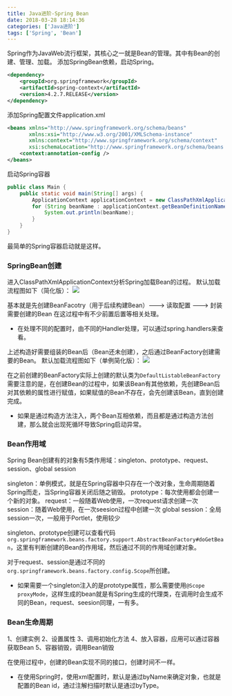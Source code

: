 ```yaml
---
title: Java进阶-Spring Bean
date: 2018-03-28 18:14:36
categories: ['Java进阶']
tags: ['Spring', 'Bean']
---
```


Spring作为JavaWeb流行框架，其核心之一就是Bean的管理。其中有Bean的创建、管理、加载。
添加SpringBean依赖，启动Spring。
```xml
<dependency>
    <groupId>org.springframework</groupId>
    <artifactId>spring-context</artifactId>
    <version>4.2.7.RELEASE</version>
</dependency>
```
添加Spring配置文件application.xml
```xml
<beans xmlns="http://www.springframework.org/schema/beans"
       xmlns:xsi="http://www.w3.org/2001/XMLSchema-instance"
       xmlns:context="http://www.springframework.org/schema/context"
       xsi:schemaLocation="http://www.springframework.org/schema/beans http://www.springframework.org/schema/beans/spring-beans.xsd http://www.springframework.org/schema/context http://www.springframework.org/schema/context/spring-context.xsd">
    <context:annotation-config />
</beans>
```
<!-- more -->
启动Spring容器
```java
public class Main {
    public static void main(String[] args) {
        ApplicationContext applicationContext = new ClassPathXmlApplicationContext("classpath:application.xml");
        for (String beanName : applicationContext.getBeanDefinitionNames()) {
            System.out.println(beanName);
        }
    }
}
```
最简单的Spring容器启动就是这样。

### SpringBean创建
进入ClassPathXmlApplicationContext分析Spring加载Bean的过程。
默认加载流程图如下（简化版）：
![](http://image.whhxz.smallstool.cn/20180329Spring基本加载过程.png)

基本就是先创建BeanFacotry（用于后续构建Bean）---> 读取配置 ---> 封装需要创建的Bean
在这过程中有不少前置后置等相关处理。
* 在处理不同的配置时，由不同的Handler处理，可以通过spring.handlers来查看。

上述构造好需要组装的Bean后（Bean还未创建），之后通过BeanFactory创建需要的Bean。
默认加载流程图如下（单例简化版）：
![](http://image.whhxz.smallstool.cn/20180329创建Bean.png)

在之前创建的BeanFactory实际上创建的默认类为`DefaultListableBeanFactory`
需要注意的是，在创建Bean的过程中，如果该Bean有其他依赖，先创建Bean后对其依赖的属性进行赋值，如果赋值的Bean不存在，会先创建该Bean，直到创建完成。

* 如果是通过构造方法注入，两个Bean互相依赖，而且都是通过构造方法创建，那么就会出现死循环导致Spring启动异常。

### Bean作用域
Spring Bean创建有的对象有5类作用域：singleton、prototype、request、session、global session

singleton：单例模式，就是在Spring容器中只存在一个改对象，生命周期随着Spring而走，当Spring容器关闭后随之销毁。
prototype：每次使用都会创建一个新的对象。
request：一般随着Web使用，一次request请求创建一次
session：随着Web使用，在一次seesion过程中创建一次
global session：全局session一次，一般用于Portlet，使用较少

singleton、prototype创建可以查看代码`org.springframework.beans.factory.support.AbstractBeanFactory#doGetBean`，这里有判断创建的Bean的作用域，然后通过不同的作用域创建对象。

对于request、session是通过不同的`org.springframework.beans.factory.config.Scope`所创建。

* 如果需要一个singleton注入的是prototype属性，那么需要使用`@Scope proxyMode`，这样生成的bean就是有Spring生成的代理类，在调用时会生成不同的Bean，request、seesion同理，一有多。

### Bean生命周期
1、创建实例
2、设置属性
3、调用初始化方法
4、放入容器，应用可以通过容器获取Bean
5、容器销毁，调用Bean销毁

在使用过程中，创建的Bean实现不同的接口，创建时间不一样。

* 在使用Spring时，使用xml配置时，默认是通过byName来确定对象，也就是配置的Bean id，通过注解扫描时默认是通过byType。